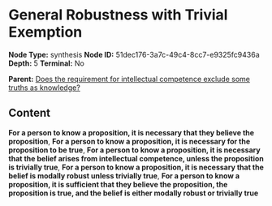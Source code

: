 # General Robustness with Trivial Exemption

**Node Type:** synthesis
**Node ID:** 51dec176-3a7c-49c4-8cc7-e9325fc9436a
**Depth:** 5
**Terminal:** No

**Parent:** [Does the requirement for intellectual competence exclude some truths as knowledge?](does-the-requirement-for-intellectual-competence-exclude-some-truths-as-knowledge-antithesis-db07b111-172b-418a-93ce-975ed1147fe8.md)

## Content

**For a person to know a proposition, it is necessary that they believe the proposition**, **For a person to know a proposition, it is necessary for the proposition to be true**, **For a person to know a proposition, it is necessary that the belief arises from intellectual competence, unless the proposition is trivially true**, **For a person to know a proposition, it is necessary that the belief is modally robust unless trivially true**, **For a person to know a proposition, it is sufficient that they believe the proposition, the proposition is true, and the belief is either modally robust or trivially true**
